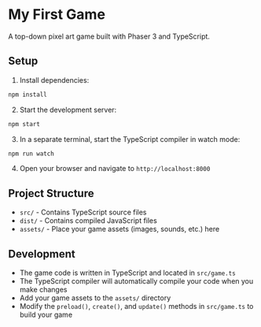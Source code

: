 # My First Game

A top-down pixel art game built with Phaser 3 and TypeScript.

## Setup

1. Install dependencies:
```bash
npm install
```

2. Start the development server:
```bash
npm start
```

3. In a separate terminal, start the TypeScript compiler in watch mode:
```bash
npm run watch
```

4. Open your browser and navigate to `http://localhost:8000`

## Project Structure

- `src/` - Contains TypeScript source files
- `dist/` - Contains compiled JavaScript files
- `assets/` - Place your game assets (images, sounds, etc.) here

## Development

- The game code is written in TypeScript and located in `src/game.ts`
- The TypeScript compiler will automatically compile your code when you make changes
- Add your game assets to the `assets/` directory
- Modify the `preload()`, `create()`, and `update()` methods in `src/game.ts` to build your game 